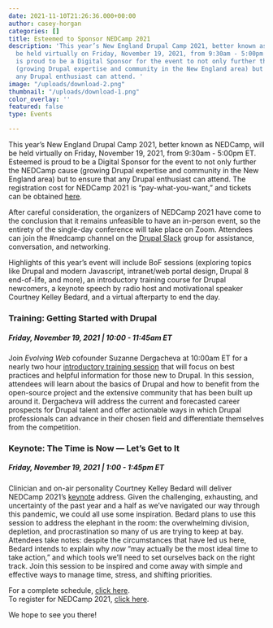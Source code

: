 ```yaml
---
date: 2021-11-10T21:26:36.000+00:00
author: casey-horgan
categories: []
title: Esteemed to Sponsor NEDCamp 2021
description: 'This year’s New England Drupal Camp 2021, better known as NEDCamp, will
  be held virtually on Friday, November 19, 2021, from 9:30am - 5:00pm ET. Esteemed
  is proud to be a Digital Sponsor for the event to not only further the NEDCamp cause
  (growing Drupal expertise and community in the New England area) but to ensure that
  any Drupal enthusiast can attend. '
image: "/uploads/download-2.png"
thumbnail: "/uploads/download-1.png"
color_overlay: ''
featured: false
type: Events

---
```

This year’s New England Drupal Camp 2021, better known as NEDCamp, will be held virtually on Friday, November 19, 2021, from 9:30am - 5:00pm ET. Esteemed is proud to be a Digital Sponsor for the event to not only further the NEDCamp cause (growing Drupal expertise and community in the New England area) but to ensure that any Drupal enthusiast can attend. The registration cost for NEDCamp 2021 is “pay-what-you-want,” and tickets can be obtained [here](https://ti.to/nedcamp/2021ticket).

After careful consideration, the organizers of NEDCamp 2021 have come to the conclusion that it remains unfeasible to have an in-person event, so the entirety of the single-day conference will take place on Zoom. Attendees can join the #nedcamp channel on the [Drupal Slack](https://www.drupal.org/user/login?destination=join-slack) group for assistance, conversation, and networking.

Highlights of this year’s event will include BoF sessions (exploring topics like Drupal and modern Javascript, intranet/web portal design, Drupal 8 end-of-life, and more), an introductory training course for Drupal newcomers, a keynote speech by radio host and motivational speaker Courtney Kelley Bedard, and a virtual afterparty to end the day.

### Training: Getting Started with Drupal

##### Friday, November 19, 2021 | 10:00 - 11:45am ET

Join _Evolving Web_ cofounder Suzanne Dergacheva at 10:00am ET for a nearly two hour [introductory training session](https://nedcamp.org/trainings/2021/training-getting-started-drupal) that will focus on best practices and helpful information for those new to Drupal. In this session, attendees will learn about the basics of Drupal and how to benefit from the open-source project and the extensive community that has been built up around it. Dergacheva will address the current and forecasted career prospects for Drupal talent and offer actionable ways in which Drupal professionals can advance in their chosen field and differentiate themselves from the competition.

### Keynote: The Time is Now — Let’s Get to It

##### Friday, November 19, 2021 | 1:00 - 1:45pm ET

Clinician and on-air personality Courtney Kelley Bedard will deliver NEDCamp 2021’s [keynote](https://nedcamp.org/) address. Given the challenging, exhausting, and uncertainty of the past year and a half as we’ve navigated our way through this pandemic, we could all use some inspiration. Bedard plans to use this session to address the elephant in the room: the overwhelming division, depletion, and procrastination so many of us are trying to keep at bay. Attendees take notes: despite the circumstances that have led us here, Bedard intends to explain why _now_ “may actually be the most ideal time to take action,” and which tools we’ll need to set ourselves back on the right track. Join this session to be inspired and come away with simple and effective ways to manage time, stress, and shifting priorities.

For a complete schedule, [click here](https://nedcamp.org/schedule).  
To register for NEDCamp 2021, [click here](https://ti.to/nedcamp/2021ticket).

We hope to see you there!